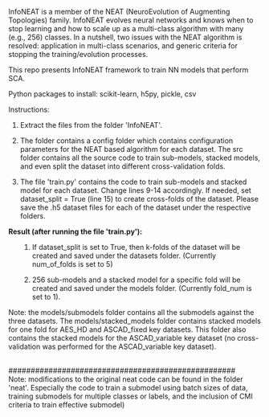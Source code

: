 InfoNEAT is a member of the NEAT (NeuroEvolution of Augmenting Topologies) family. InfoNEAT evolves neural networks and knows when to stop learning and how to scale up as a multi-class algorithm with many (e.g., 256) classes. In a nutshell, two issues with the NEAT algorithm is resolved: application in multi-class scenarios, and generic criteria for stopping the training/evolution processes. 

This repo presents InfoNEAT framework to train NN models that perform SCA. 

Python packages to install: scikit-learn, h5py, pickle, csv

Instructions: 

1. Extract the files from the folder 'InfoNEAT'.

2. The folder contains a config folder which contains configuration parameters for the NEAT based algorithm for each dataset. The src folder contains all the source code to train sub-models, stacked models, and even split the dataset into different cross-validation folds.

2. The file 'train.py' contains the code to train sub-models and stacked model for each dataset. Change lines 9-14 accordingly. If needed, set dataset_split = True (line 15) to create cross-folds of the dataset. Please save the .h5 dataset files for each of the dataset under the respective folders.

<b>Result (after running the file 'train.py'):</b> <br>
<ul>

1. If dataset_split is set to True, then k-folds of the dataset will be created and saved under the datasets folder. (Currently num_of_folds is set to 5)

2. 256 sub-models and a stacked model for a specific fold will be created and saved under the models folder. (Currently fold_num is set to 1).
</ul>

Note: the models/submodels folder contains all the submodels against the three datasets. The models/stacked_models folder contains stacked models for one fold for AES_HD and ASCAD_fixed key datasets. This folder also contains the stacked models for the ASCAD_variable key dataset (no cross-validation was performed for the ASCAD_variable key dataset).

<br>###################################################<br>
Note: modifications to the original neat code can be found in the folder 'neat'. Especially the code to train a submodel using batch sizes of data, training submodels for multiple classes or labels, and the inclusion of CMI criteria to train effective submodel)
